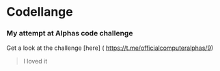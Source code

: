 # Codellange 
### My attempt at Alphas code challenge
Get a look at the challenge [here] ( https://t.me/officialcomputeralphas/9)
> I loved it

